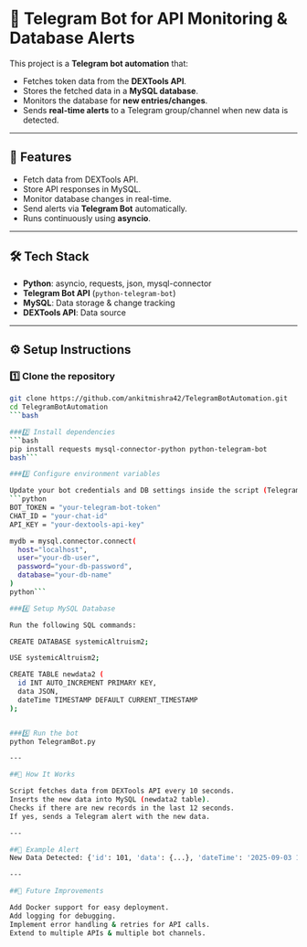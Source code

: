 # 🚀 Telegram Bot for API Monitoring & Database Alerts  

This project is a **Telegram bot automation** that:  
- Fetches token data from the **DEXTools API**.  
- Stores the fetched data in a **MySQL database**.  
- Monitors the database for **new entries/changes**.  
- Sends **real-time alerts** to a Telegram group/channel when new data is detected.  

---

## 📌 Features  
- Fetch data from DEXTools API.  
- Store API responses in MySQL.  
- Monitor database changes in real-time.  
- Send alerts via **Telegram Bot** automatically.  
- Runs continuously using **asyncio**.  

---

## 🛠️ Tech Stack  
- **Python**: asyncio, requests, json, mysql-connector  
- **Telegram Bot API** (`python-telegram-bot`)  
- **MySQL**: Data storage & change tracking  
- **DEXTools API**: Data source  

---

## ⚙️ Setup Instructions  

### 1️⃣ Clone the repository  
```bash
git clone https://github.com/ankitmishra42/TelegramBotAutomation.git
cd TelegramBotAutomation
```bash

###2️⃣ Install dependencies
```bash
pip install requests mysql-connector-python python-telegram-bot
bash```

###3️⃣ Configure environment variables

Update your bot credentials and DB settings inside the script (TelegramBot.py):
```python
BOT_TOKEN = "your-telegram-bot-token"
CHAT_ID = "your-chat-id"
API_KEY = "your-dextools-api-key"

mydb = mysql.connector.connect(
  host="localhost",
  user="your-db-user",
  password="your-db-password",
  database="your-db-name"
)
python```

###4️⃣ Setup MySQL Database

Run the following SQL commands:

CREATE DATABASE systemicAltruism2;

USE systemicAltruism2;

CREATE TABLE newdata2 (
  id INT AUTO_INCREMENT PRIMARY KEY,
  data JSON,
  dateTime TIMESTAMP DEFAULT CURRENT_TIMESTAMP
);


###5️⃣ Run the bot
python TelegramBot.py

---

##📲 How It Works

Script fetches data from DEXTools API every 10 seconds.
Inserts the new data into MySQL (newdata2 table).
Checks if there are new records in the last 12 seconds.
If yes, sends a Telegram alert with the new data.

---

##📌 Example Alert
New Data Detected: {'id': 101, 'data': {...}, 'dateTime': '2025-09-03 15:45:10'}

---

##🚧 Future Improvements

Add Docker support for easy deployment.
Add logging for debugging.
Implement error handling & retries for API calls.
Extend to multiple APIs & multiple bot channels.
